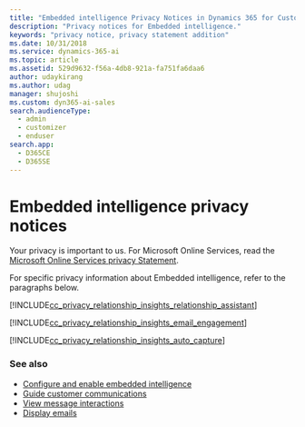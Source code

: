 ```yaml
---
title: "Embedded intelligence Privacy Notices in Dynamics 365 for Customer Engagement AI for Sales  | Microsoft Docs"
description: "Privacy notices for Embedded intelligence."
keywords: "privacy notice, privacy statement addition"
ms.date: 10/31/2018
ms.service: dynamics-365-ai
ms.topic: article
ms.assetid: 529d9632-f56a-4db8-921a-fa751fa6daa6
author: udaykirang
ms.author: udag
manager: shujoshi
ms.custom: dyn365-ai-sales
search.audienceType: 
  - admin
  - customizer
  - enduser
search.app: 
  - D365CE
  - D365SE
---
```


# Embedded intelligence privacy notices

Your privacy is important to us. For Microsoft Online Services, read the [Microsoft Online Services privacy Statement](https://go.microsoft.com/fwlink/p/?LinkID=389041).

For specific privacy information about Embedded intelligence, refer to the paragraphs below.

[!INCLUDE[cc_privacy_relationship_insights_relationship_assistant](../includes/cc-privacy-relationship-insights-relationship-assistant.md)]

[!INCLUDE[cc_privacy_relationship_insights_email_engagement](../includes/cc-privacy-relationship-insights-email-engagement.md)]

[!INCLUDE[cc_privacy_relationship_insights_auto_capture](../includes/cc-privacy-relationship-insights-auto-capture.md)]


### See also

- [Configure and enable embedded intelligence](configure-enable-embedded-intelligence.md)
- [Guide customer communications](relationship-assistant.md)
- [View message interactions](email-engagement.md)
- [Display emails](auto-capture.md)
